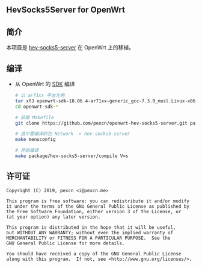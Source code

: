 HevSocks5Server for OpenWrt
---

## 简介

本项目是 [hev-socks5-server][UPSTREAM_PROJECT] 在 OpenWrt 上的移植。

## 编译

- 从 OpenWrt 的 [SDK][OPENWRT_SDK] 编译

    ```bash
    # 以 ar71xx 平台为例
    tar xfJ openwrt-sdk-18.06.4-ar71xx-generic_gcc-7.3.0_musl.Linux-x86_64.tar.xz
    cd openwrt-sdk-*
    
    # 获取 Makefile
    git clone https://github.com/pexcn/openwrt-hev-socks5-server.git package/hev-socks5-server
    
    # 选中要编译的包 Network -> hev-socks5-server
    make menuconfig
    
    # 开始编译
    make package/hev-socks5-server/compile V=s
    ```

## 许可证

```
Copyright (C) 2019, pexcn <i@pexcn.me>

This program is free software: you can redistribute it and/or modify
it under the terms of the GNU General Public License as published by
the Free Software Foundation, either version 3 of the License, or
(at your option) any later version.

This program is distributed in the hope that it will be useful,
but WITHOUT ANY WARRANTY; without even the implied warranty of
MERCHANTABILITY or FITNESS FOR A PARTICULAR PURPOSE.  See the
GNU General Public License for more details.

You should have received a copy of the GNU General Public License
along with this program.  If not, see <http://www.gnu.org/licenses/>.
```

[UPSTREAM_PROJECT]: https://github.com/heiher/hev-socks5-server
[OPENWRT_SDK]: https://openwrt.org/docs/guide-developer/obtain.firmware.sdk
